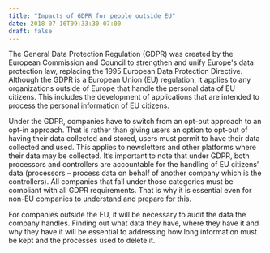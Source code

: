```yaml
---
title: "Impacts of GDPR for people outside EU"
date: 2018-07-16T09:33:30-07:00
draft: false
---
```




The General Data Protection Regulation (GDPR) was created by the European Commission and Council to strengthen and unify Europe's data protection law, replacing the 1995 European Data Protection Directive. Although the GDPR is a European Union (EU) regulation, it applies to any organizations outside of Europe that handle the personal data of EU citizens. This includes the development of applications that are intended to process the personal information of EU citizens.

Under the GDPR, companies have to switch from an opt-out approach to an opt-in approach. That is rather than giving users an option to opt-out of having their data collected and stored, users must permit to have their data collected and used. This applies to newsletters and other platforms where their data may be collected. It’s important to note that under GDPR, both processors and controllers are accountable for the handling of EU citizens’ data (processors – process data on behalf of another company which is the controllers). All companies that fall under those categories must be compliant with all GDPR requirements. That is why it is essential even for non-EU companies to understand and prepare for this.

For companies outside the EU, it will be necessary to audit the data the company handles. Finding out what data they have, where they have it and why they have it will be essential to addressing how long information must be kept and the processes used to delete it.
